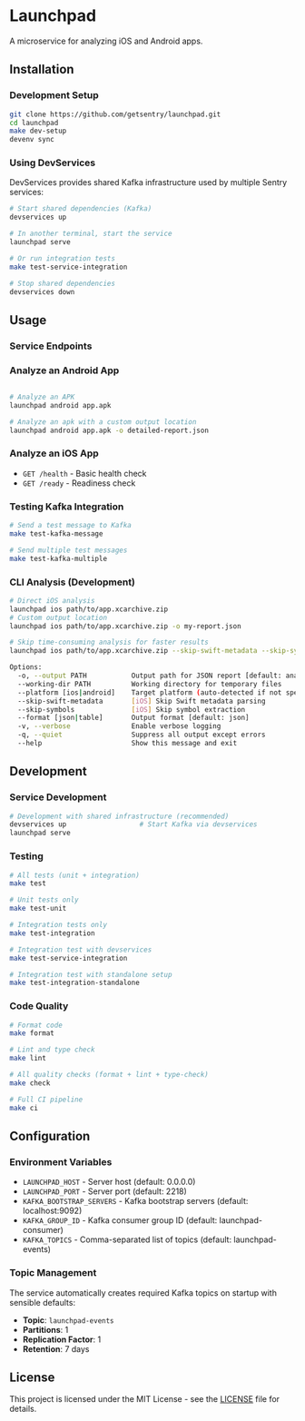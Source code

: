 # Launchpad

A microservice for analyzing iOS and Android apps.

## Installation

### Development Setup

```bash
git clone https://github.com/getsentry/launchpad.git
cd launchpad
make dev-setup
devenv sync
```

### Using DevServices

DevServices provides shared Kafka infrastructure used by multiple Sentry services:

```bash
# Start shared dependencies (Kafka)
devservices up

# In another terminal, start the service
launchpad serve

# Or run integration tests
make test-service-integration

# Stop shared dependencies
devservices down
```

## Usage

### Service Endpoints

### Analyze an Android App

```bash

# Analyze an APK
launchpad android app.apk

# Analyze an apk with a custom output location
launchpad android app.apk -o detailed-report.json
```

### Analyze an iOS App
- `GET /health` - Basic health check
- `GET /ready` - Readiness check

### Testing Kafka Integration

```bash
# Send a test message to Kafka
make test-kafka-message

# Send multiple test messages
make test-kafka-multiple
```

### CLI Analysis (Development)

```bash
# Direct iOS analysis
launchpad ios path/to/app.xcarchive.zip
# Custom output location
launchpad ios path/to/app.xcarchive.zip -o my-report.json

# Skip time-consuming analysis for faster results
launchpad ios path/to/app.xcarchive.zip --skip-swift-metadata --skip-symbols

Options:
  -o, --output PATH           Output path for JSON report [default: analysis-report.json]
  --working-dir PATH          Working directory for temporary files
  --platform [ios|android]    Target platform (auto-detected if not specified)
  --skip-swift-metadata       [iOS] Skip Swift metadata parsing
  --skip-symbols              [iOS] Skip symbol extraction
  --format [json|table]       Output format [default: json]
  -v, --verbose               Enable verbose logging
  -q, --quiet                 Suppress all output except errors
  --help                      Show this message and exit
```

## Development

### Service Development

```bash
# Development with shared infrastructure (recommended)
devservices up                  # Start Kafka via devservices
launchpad serve
```

### Testing

```bash
# All tests (unit + integration)
make test

# Unit tests only
make test-unit

# Integration tests only
make test-integration

# Integration test with devservices
make test-service-integration

# Integration test with standalone setup
make test-integration-standalone
```

### Code Quality

```bash
# Format code
make format

# Lint and type check
make lint

# All quality checks (format + lint + type-check)
make check

# Full CI pipeline
make ci
```

## Configuration

### Environment Variables

- `LAUNCHPAD_HOST` - Server host (default: 0.0.0.0)
- `LAUNCHPAD_PORT` - Server port (default: 2218)
- `KAFKA_BOOTSTRAP_SERVERS` - Kafka bootstrap servers (default: localhost:9092)
- `KAFKA_GROUP_ID` - Kafka consumer group ID (default: launchpad-consumer)
- `KAFKA_TOPICS` - Comma-separated list of topics (default: launchpad-events)

### Topic Management

The service automatically creates required Kafka topics on startup with sensible defaults:

- **Topic**: `launchpad-events`
- **Partitions**: 1
- **Replication Factor**: 1
- **Retention**: 7 days

## License

This project is licensed under the MIT License - see the [LICENSE](LICENSE) file for details.
